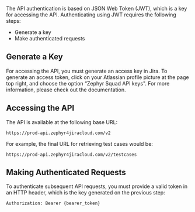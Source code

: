 The API authentication is based on JSON Web Token (JWT), which is a key for accessing the API. Authenticating using JWT requires the following steps:

* Generate a key
* Make authenticated requests

## Generate a Key

For accessing the API, you must generate an access key in Jira. To generate an access token, click on your Atlassian profile picture at the page top right, and choose the option “Zephyr Squad API keys". For more information, please check out the documentation.

## Accessing the API

The API is available at the following base URL:

```
https://prod-api.zephyr4jiracloud.com/v2
```

For example, the final URL for retrieving test cases would be:

```
https://prod-api.zephyr4jiracloud.com/v2/testcases
```

## Making Authenticated Requests

To authenticate subsequent API requests, you must provide a valid token in an HTTP header, which is the key generated on the previous step:

```
Authorization: Bearer {bearer_token}
```
